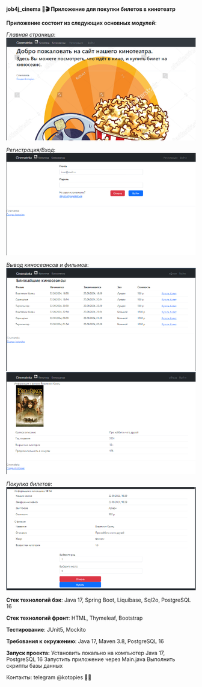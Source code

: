 **job4j_cinema 🎦🎬 Приложение для покупки билетов в кинотеатр**

**Приложение состоит из следующих основных модулей**:

_Главная страница_:
![img.png](img.png)

_Регистрация/Вход_:
![img_1.png](img_1.png)

_Вывод киносеансов и фильмов_:
![img_2.png](img_2.png)
![img_3.png](img_3.png)

_Покупка билетов_:
![img_4.png](img_4.png)



**Стек технологий бэк**: Java 17, Spring Boot, Liquibase, Sql2o, PostgreSQL 16

**Стек технологий фронт**: HTML, Thymeleaf, Bootstrap

**Тестирование**: JUnit5, Mockito

**Требования к окружению**: Java 17, Maven 3.8, PostgreSQL 16

**Запуск проекта:** 
Установить локально на компьютер Java 17, PostgreSQL 16
Запустить приложение через Main.java
Выполнить скрипты базы данных

Контакты: telegram @kotopies 🐱‍👤
